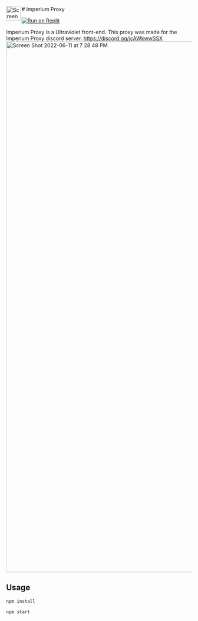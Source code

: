 <img align="left" width="39" alt="Screen Shot 2022-06-11 at 7 18 23 PM" src="https://user-images.githubusercontent.com/72828378/173211890-0c248e37-7ff7-4f00-ba4a-4373d1fadeec.png">
# Imperium Proxy

[![Run on Replit](https://raw.githubusercontent.com/BinBashBanana/deploy-buttons/master/buttons/remade/replit.svg)](https://replit.com/github/Hyunwoonator/Imperium-Proxy)

Imperium Proxy is a Ultraviolet front-end. This proxy was made for the Imperium Proxy discord server. https://discord.gg/jcAWkwwSSX
<img width="1440" alt="Screen Shot 2022-06-11 at 7 28 48 PM" src="https://user-images.githubusercontent.com/72828378/173211785-898231b4-9359-4dca-81f4-94384208d949.png">

## Usage

```bash
npm install

npm start
```
